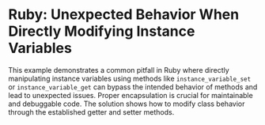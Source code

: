 # Ruby: Unexpected Behavior When Directly Modifying Instance Variables
This example demonstrates a common pitfall in Ruby where directly manipulating instance variables using methods like `instance_variable_set` or `instance_variable_get` can bypass the intended behavior of methods and lead to unexpected issues.  Proper encapsulation is crucial for maintainable and debuggable code.  The solution shows how to modify class behavior through the established getter and setter methods.
